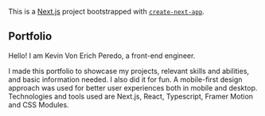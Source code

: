 This is a [Next.js](https://nextjs.org/) project bootstrapped with [`create-next-app`](https://github.com/vercel/next.js/tree/canary/packages/create-next-app).

## Portfolio

Hello! I am Kevin Von Erich Peredo, a front-end engineer.

I made this portfolio to showcase my projects, relevant skills and abilities, and basic information needed. I also did it for fun. A mobile-first design approach was used for better user experiences both in mobile and desktop. Technologies and tools used are Next.js, React, Typescript, Framer Motion and CSS Modules.
